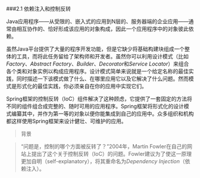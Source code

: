 ###2.1 依赖注入和控制反转

Java应用程序——从受限的、嵌入式的应用到N层的、服务器端的企业应用——通常由相互协作的、恰好形成该应用的对象构成，因此一个应用程序中的对象彼此依赖。

虽然Java平台提供了大量的程序开发功能，但是它缺少将基础构建块组成一个整体的工具，而将此任务留给了架构师和开发者。虽然你可以利用设计模式（比如*Factory*、*Abstract Factory*、*Builder*、*Decorator*和*Service Locator*）来组合各个类和对象实例以构成应用程序。设计模式简单来说就是一个给定名称的最佳实践，同时描述一下该模式做了什么、在哪里应用它以及它解决了什么问题。然而模式是形式化的最佳实践，你必须亲自在你的应用中实现它们。

Spring框架的控制反转（IoC）组件解决了这种顾虑，它提供了一套固定的方法将不同的组件组合成完整的、随时可用的应用程序。Spring框架将形式化的设计模式编纂其中，并作为第一等的对象以便你能集成到自己的应用中。众多组织和机构都这样使用Spring框架来设计健壮、可维护的应用。

>背景

>“问题是，控制的哪个方面被反转了？”2004年，Martin Fowler在自己的网站上提出了这个关于控制反转（IoC）的问题。Fowler建议为了使这一原理更加自明（self-explanatory），将其重命名为*Dependency Injection*（依赖注入）。
